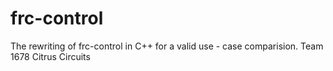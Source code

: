 # frc-control
The rewriting of frc-control in C++ for a valid use - case comparision.
Team 1678 Citrus Circuits
